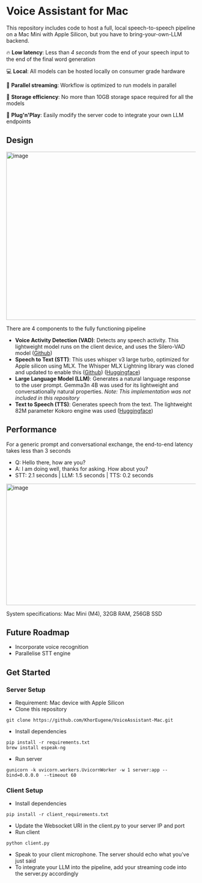 # Voice Assistant for Mac
This repository includes code to host a full, local speech-to-speech pipeline on a Mac Mini with Apple Silicon, but you have to bring-your-own-LLM backend.

🔥 **Low latency**: Less than *4 seconds* from the end of your speech input to the end of the final word generation

💻 **Local**: All models can be hosted locally on consumer grade hardware

🟰 **Parallel streaming**: Workflow is optimized to run models in parallel

🫙 **Storage efficiency**: No more than 10GB storage space required for all the models

🔌 **Plug'n'Play**: Easily modify the server code to integrate your own LLM endpoints


## Design
<img width="965" height="446" alt="image" src="https://github.com/user-attachments/assets/5574611a-108b-4d01-a7fe-94889f3b33c6" />

There are 4 components to the fully functioning pipeline
- **Voice Activity Detection (VAD)**: Detects any speech activity. This lightweight model runs on the client device, and uses the Silero-VAD model ([Github](https://github.com/snakers4/silero-vad))
- **Speech to Text (STT)**: This uses whisper v3 large turbo, optimized for Apple silicon using MLX. The Whisper MLX Lightning library was cloned and updated to enable this ([Github](https://github.com/mustafaaljadery/lightning-whisper-mlx)) ([Huggingface](https://huggingface.co/mlx-community/whisper-large-v3-turbo))
- **Large Language Model (LLM)**: Generates a natural language response to the user prompt. Gemma3n 4B was used for its lightweight and conversationally natural properties. *Note: This implementation was not included in this repository*
- **Text to Speech (TTS)**: Generates speech from the text. The lightweight 82M parameter Kokoro engine was used ([Huggingface](https://huggingface.co/hexgrad/Kokoro-82M))

## Performance
For a generic prompt and conversational exchange, the end-to-end latency takes less than 3 seconds
- Q: Hello there, how are you?
- A: I am doing well, thanks for asking. How about you?
- STT: 2.1 seconds | LLM: 1.5 seconds | TTS: 0.2 seconds

<img width="538" height="322" alt="image" src="https://github.com/user-attachments/assets/229ca33e-0554-4cd7-8561-5ef72f2fac22" />

System specifications: Mac Mini (M4), 32GB RAM, 256GB SSD

## Future Roadmap
- Incorporate voice recognition
- Parallelise STT engine

## Get Started
### Server Setup
- Requirement: Mac device with Apple Silicon
- Clone this repository
```
git clone https://github.com/KhorEugene/VoiceAssistant-Mac.git
```
- Install dependencies
```
pip install -r requirements.txt
brew install espeak-ng
```
- Run server
```
gunicorn -k uvicorn.workers.UvicornWorker -w 1 server:app --bind=0.0.0.0  --timeout 60
```

### Client Setup
- Install dependencies
```
pip install -r client_requirements.txt
```
- Update the Websocket URI in the client.py to your server IP and port
- Run client
```
python client.py
```
- Speak to your client microphone. The server should echo what you've just said
- To integrate your LLM into the pipeline, add your streaming code into the server.py accordingly
